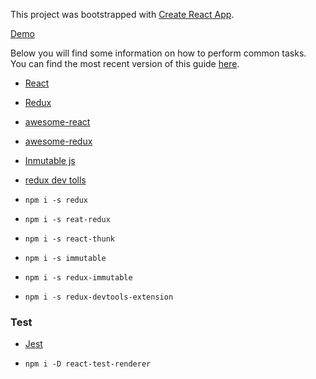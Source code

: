 This project was bootstrapped with [Create React App](https://github.com/facebookincubator/create-react-app).

[Demo](https://jzena.github.io/react-posts-platzi/)

Below you will find some information on how to perform common tasks.<br>
You can find the most recent version of this guide [here](https://github.com/facebookincubator/create-react-app/blob/master/packages/react-scripts/template/README.md).

- [React](https://reactjs.org/)
- [Redux](http://redux.js.org/)
- [awesome-react](https://github.com/enaqx/awesome-react)
- [awesome-redux](https://github.com/xgrommx/awesome-redux)
- [Inmutable js](https://facebook.github.io/immutable-js/)
- [redux dev tolls](https://github.com/zalmoxisus/redux-devtools-extension#usage)

- `npm i -s redux`
- `npm i -s reat-redux`
- `npm i -s react-thunk`
- `npm i -s immutable`
- `npm i -s redux-immutable`
- `npm i -s redux-devtools-extension`

### Test
- [Jest](https://github.com/facebook/jest)

- `npm i -D react-test-renderer`